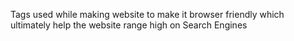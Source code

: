 Tags used while making website to make it browser friendly which ultimately help the website range high on Search Engines
